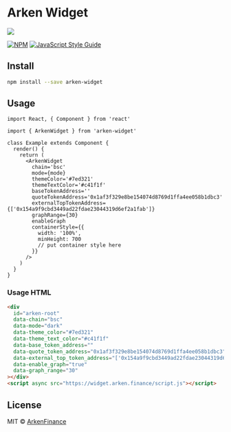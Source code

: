 # Arken Widget

![](https://i.imgur.com/cLtiTNY.png)

[![NPM](https://img.shields.io/npm/v/arken-widget.svg)](https://www.npmjs.com/package/arken-widget) [![JavaScript Style Guide](https://img.shields.io/badge/code_style-standard-brightgreen.svg)](https://standardjs.com)

## Install

```bash
npm install --save arken-widget
```

## Usage

```tsx
import React, { Component } from 'react'

import { ArkenWidget } from 'arken-widget'

class Example extends Component {
  render() {
    return (
      <ArkenWidget
        chain='bsc'
        mode={mode}
        themeColor='#7ed321'
        themeTextColor='#c41f1f'
        baseTokenAddress=''
        quoteTokenAddress='0x1af3f329e8be154074d8769d1ffa4ee058b1dbc3'
        externalTopTokenAddress={['0x154a9f9cbd3449ad22fdae23044319d6ef2a1fab']}
        graphRange={30}
        enableGraph
        containerStyle={{
          width: '100%',
          minHeight: 700
          // put container style here
        }}
      />
    )
  }
}
```

### Usage HTML
```html
<div
  id="arken-root"
  data-chain="bsc"
  data-mode="dark"
  data-theme_color="#7ed321"
  data-theme_text_color="#c41f1f"
  data-base_token_address=""
  data-quote_token_address="0x1af3f329e8be154074d8769d1ffa4ee058b1dbc3"
  data-external_top_token_address="['0x154a9f9cbd3449ad22fdae23044319d6ef2a1fab']"
  data-enable_graph="true"
  data-graph_range="30"
></div>
<script async src="https://widget.arken.finance/script.js"></script>
```

## License

MIT © [ArkenFinance](https://github.com/arkenfinance)
